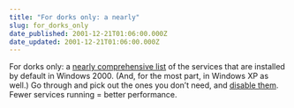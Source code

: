 ```yaml
---
title: "For dorks only: a nearly"
slug: for_dorks_only
date_published: 2001-12-21T01:06:00.000Z
date_updated: 2001-12-21T01:06:00.000Z
---
```


For dorks only: a [nearly comprehensive list](http://www.microsoft.com/windows2000/techinfo/howitworks/management/w2kservices.asp) of the services that are installed by default in Windows 2000. (And, for the most part, in Windows XP as well.) Go through and pick out the ones you don’t need, and [disable them](http://www.pureperformance.com/NT/ms/ms04.htm). Fewer services running = better performance.
